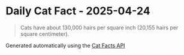 # Daily Cat Fact - 2025-04-24

> Cats have about 130,000 hairs per square inch (20,155 hairs per square centimeter).

Generated automatically using the [Cat Facts API](https://catfact.ninja)
